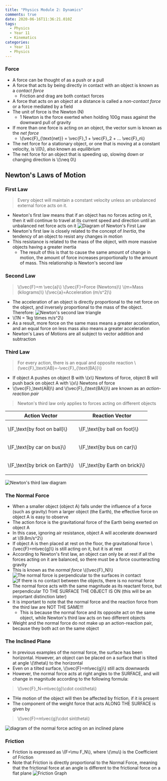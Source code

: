 ```yaml
---
title: "Physics Module 2: Dynamics"
comments: true
date: 2020-06-16T11:36:21.010Z
tags:
  - Physics
  - Year 11
  - Kinematics
categories:
  - Year 11
  - Physics
---
```

### Force
- A force can be thought of as a push or a pull
- A force that acts by being directly in contact with an object is known as a *contact force*
  - Friction and drag are both contact forces
- A force that acts on an object at a distance is called a *non-contact force* or a force mediated by a field
- The unit of force is the Newton (N)
  - 1 Newton is the force exerted when holding 100g mass against the downward pull of gravity
- If more than one force is acting on an object, the vector sum is known as the *net force*
  - \\(\vec{F}_{\text{net}} = \vec{F}_1 + \vec{F}_2 + ... \vec{F}_n\\)
- The net force for a stationary object, or one that is moving at a constant velocity, is \\(0\\), also known as *equilibrium*
- The net force for an object that is speeding up, slowing down or changing direction is \\(\neq 0\\)

## Newton's Laws of Motion
### First Law
> Every object will maintain a constant velocity unless an unbalanced external force acts on it.
- Newton's first law means that if an object has no forces acting on it, then it will continue to travel at its current speed and direction until an unbalanced net force acts on it
![Diagram of Newton's First Law](/images/kinematics-1.jpg)
- Newton's first law is closely related to the concept of *Inertia*, the tendency of an object to resist any changes in motion
- This resistance is related to the mass of the object, with more massive objects having a greater inertia
  - The result of this is that to cause the same amount of change in motion, the amount of force increases proportionally to the amount of mass. This relationship is Newton's second law
### Second Law
> \\(\vec{F}=m \vec{a}\\)
> \\(\vec{F}=Force (Newtons)\\)
> \\(m=Mass (kilograms)\\)
> \\(\vec{a}=Acceleration (m/s^2)\\)
- The acceleration of an object is directly proportional to the net force on the object, and inversely proportional to the mass of the object. Therefore:
![Newton's second law triangle](/images/newtons-second-law-triangle.png)
- \\(1N = 1kg \times m/s^2\\)
- As a result, more force on the same mass means a greater acceleration, and an equal force on less mass also means a greater acceleration
- Newton's Laws of Motions are all subject to vector addition and subtraction
### Third Law
> For every action, there is an equal and opposite reaction
> \\(\vec{F}_\text{AB}=-\vec{F}\_{\text{BA}}\\)
- If object A pushes on object B with \\(x\\) Newtons of force, object B will push back on object A with \\(x\\) Newtons of force
- \\(\vec{F}_\text{AB}\\) and \\(\vec{F}\_{\text{BA}}\\) are known as an *action-reaction pair*
> Newton's third law only applies to forces acting on different objects

<table><thead><tr><th>Action Vector</th><th>Reaction Vector</th></tr></thead><tbody><tr><td>

\\(F_\text{by foot on ball}\\)

</td><td>

\\(F_\text{by ball on foot}\\)

</td></tr><tr><td>

\\(F_\text{by car on bus}\\)

</td><td>

\\(F_\text{by bus on car}\\)

</td></tr><tr><td>

\\(F_\text{by brick on Earth}\\)

</td><td>

\\(F_\text{by Earth on brick}\\)

</td></tr></tbody></table>

![Newton's third law diagram](/images/newtons-third-law-diagram.png)

### The Normal Force
- When a smaller object (object A) falls under the influence of a force (such as gravity) from a larger object (the Earth), the effective force on object A is easy to observe
- The action force is the gravitational force of the Earth being exerted on object A
- In this case, ignoring air resistance, object A will accelerate downward at \\(9.8m/s^2\\)
- If object A is then placed at rest on the floor, the gravitational force \\(\vec{F}=m\vec{g}\\) is still acting on it, but it is at rest
- According to Newton's first law, an object can only be at rest if all the forces acting on it are balanced, so there must be a force counteracting gravity
- This is known as the *normal force* \\((\vec{F}_N)\\)
![The normal force is perpendicular to the surfaces in contact](/images/normal-force-1.png)
![If there is no contact between the objects, there is no normal force](/images/normal-force-2.png)
- The normal force acts with the same magnitude as its reactant force, but perpendicular TO THE SURFACE THE OBJECT IS ON (this will be an important distinction later)
- It is important to note that the normal force and the reaction force from the third law are NOT THE SAME!!!
  - This is because the normal force and its opposite act on the same object, while Newton's third law acts on two different objects
- Weight and the normal force do not make up an action-reaction pair, because they both act on the same object

### The Inclined Plane
- In previous examples of the normal force, the surface has been horizontal. However, an object can be placed on a surface that is tilted at angle \\(\theta\\) to the horizontal
- Even on a tilted surface, \\(\vec{F}=m\vec{g}\\) still acts downwards
- However, the normal force acts at right angles to the SURFACE, and will change in magnitude according to the following formula:
> \\(\vec{F}_N=m\vec{g}\cdot cos\theta\\)
- THe motion of the object will then be affected by friction, if it is present
- The component of the weight force that acts ALONG THE SURFACE is given by
> \\(\vec{F}=m\vec{g}\cdot sin\theta\\)

![diagram of the normal force acting on an inclined plane](/images/normal-force-3.png)

### Friction
- Friction is expressed as \\(F=\mu F_N\\), where \\(\mu\\) is the Coefficient of Friction
- Note that Friction is directly proportional to the Normal Force, meaning that the frictional force at an angle is different to the frictional force on a flat plane
![Friction Graph](https://cdn.schoolnotes.xyz/images/jpeg/Friction-Graph.jpeg)
